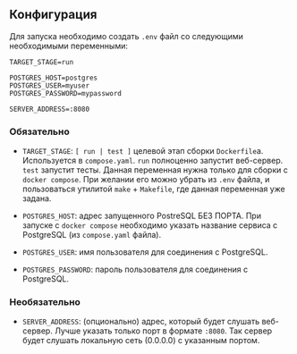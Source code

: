## Конфигурация

Для запуска необходимо создать `.env` файл со следующими необходимыми переменными:

```
TARGET_STAGE=run

POSTGRES_HOST=postgres
POSTGRES_USER=myuser
POSTGRES_PASSWORD=mypassword

SERVER_ADDRESS=:8080
```

### Обязательно

- `TARGET_STAGE`: `[ run | test ]` целевой этап сборки `Dockerfile`а. Используется в 
  `compose.yaml`. `run` полноценно запустит веб-сервер. `test` запустит тесты.
  Данная переменная нужна только для сборки с `docker compose`. При желании его
  можно убрать из `.env` файла, и пользоваться утилитой `make` + `Makefile`, где
  данная переменная уже задана.

- `POSTGRES_HOST`: адрес запущенного PostreSQL БЕЗ ПОРТА. При запуске с `docker compose`
  необходимо указать название сервиса с PostgreSQL (из `compose.yaml` файла).

- `POSTGRES_USER`: имя пользователя для соединения с PostgreSQL. 

- `POSTGRES_PASSWORD`: пароль пользователя для соединения с PostgreSQL. 


### Необязательно

- `SERVER_ADDRESS`: (опционально) адрес, который будет слушать веб-сервер. Лучше указать
только порт в формате `:8080`. Так сервер будет слушать локальную
сеть (0.0.0.0) с указанным портом.

